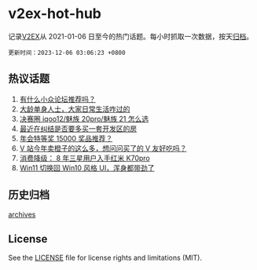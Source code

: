 # v2ex-hot-hub

 记录[V2EX](https://www.v2ex.com/)从 2021-01-06 日至今的热门话题。每小时抓取一次数据，按天[归档](archives)。

`更新时间：2023-12-06 03:06:23 +0800`

## 热议话题

1. [有什么小众论坛推荐吗？](https://www.v2ex.com/t/997648)
1. [大龄单身人士，大家日常生活咋过的](https://www.v2ex.com/t/997682)
1. [决赛圈 iqoo12/魅族 20pro/魅族 21 怎么选](https://www.v2ex.com/t/997747)
1. [最近在纠结是否要多买一套开发区的房](https://www.v2ex.com/t/997706)
1. [年会特等奖 15000 奖品推荐？](https://www.v2ex.com/t/997755)
1. [V 站今年卖橙子的这么多，想问问买了的 V 友好吃吗？](https://www.v2ex.com/t/997666)
1. [消费降级： 8 年三星用户入手红米 K70pro](https://www.v2ex.com/t/997722)
1. [Win11 切换回 Win10 风格 UI，浑身都带劲了](https://www.v2ex.com/t/997686)

## 历史归档

[archives](archives)

## License

See the [LICENSE](LICENSE) file for license rights and limitations (MIT).
